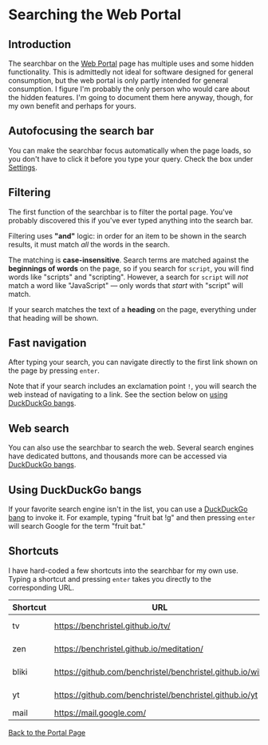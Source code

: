 # Searching the Web Portal

## Introduction

The searchbar on the [Web Portal](/portal) page has multiple uses and some hidden functionality. This is admittedly not ideal for software designed for general consumption, but the web portal is only partly intended for general consumption. I figure I'm probably the only person who would care about the hidden features. I'm going to document them here anyway, though, for my own benefit and perhaps for yours.

## Autofocusing the search bar

You can make the searchbar focus automatically when the page loads, so you don't have to click it before you type your query. Check the box under [Settings](/portal#settings).

## Filtering

The first function of the searchbar is to filter the portal page. You've probably discovered this if you've ever typed anything into the search bar.

Filtering uses **"and"** logic: in order for an item to be shown in the search results, it must match _all_ the words in the search.

The matching is **case-insensitive**. Search terms are matched against the **beginnings of words** on the page, so if you search for `script`, you will find words like "scripts" and "scripting". However, a search for `script` will _not_ match a word like "JavaScript" — only words that _start_ with "script" will match.

If your search matches the text of a **heading** on the page, everything under that heading will be shown.

## Fast navigation

After typing your search, you can navigate directly to the first link shown on the page by pressing `enter`.

Note that if your search includes an exclamation point `!`, you will search the web instead of navigating to a link. See the section below on [using DuckDuckGo bangs](#using-duckduckgo-bangs).

## Web search

You can also use the searchbar to search the web. Several search engines have dedicated buttons, and thousands more can be accessed via [DuckDuckGo bangs](#using-duckduckgo-bangs).

## Using DuckDuckGo bangs

If your favorite search engine isn't in the list, you can use a [DuckDuckGo bang](https://duckduckgo.com/bangs) to invoke it. For example, typing "fruit bat !g" and then pressing `enter` will search Google for the term "fruit bat."

## Shortcuts

I have hard-coded a few shortcuts into the searchbar for my own use. Typing a shortcut and pressing `enter` takes you directly to the corresponding URL.

| Shortcut | URL | Description |
| -------- | --- | ----------- |
| tv       | https://benchristel.github.io/tv/ | Culture Machine
| zen      | https://benchristel.github.io/meditation/ | Meditation timer
| bliki    | https://github.com/benchristel/benchristel.github.io/wiki | My digital garden
| yt       | https://github.com/benchristel/benchristel.github.io/yt | YouTube prophylactic
| mail     | https://mail.google.com/ | GMail

<div class="space-32"></div>


<div class="centered-text">

[Back to the Portal Page](/portal)

</div>